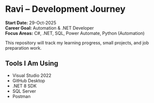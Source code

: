 # Ravi – Development Journey

**Start Date:** 29-Oct-2025  
**Career Goal:** Automation & .NET Developer  
**Focus Areas:** C#, .NET, SQL, Power Automate, Python (Automation)

This repository will track my learning progress, small projects, and job preparation work.
## Tools I Am Using
- Visual Studio 2022
- GitHub Desktop
- .NET 8 SDK
- SQL Server
- Postman
